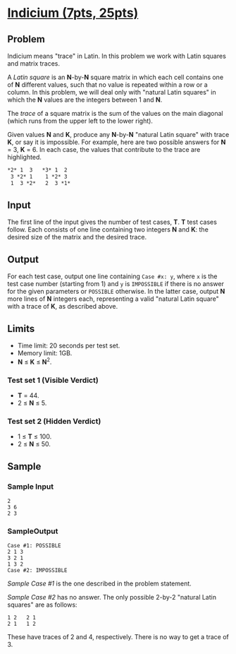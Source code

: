 # [Indicium (7pts, 25pts)](https://codingcompetitions.withgoogle.com/codejam/round/000000000019fd27/0000000000209aa0)

## Problem

Indicium means "trace" in Latin. In this problem we work with Latin squares and matrix traces.

A *Latin square* is an **N**-by-**N** square matrix in which each cell contains one of **N** different values, such that no value is repeated within a row or a column. In this problem, we will deal only with "natural Latin squares" in which the **N** values are the integers between 1 and **N**.

The *trace* of a square matrix is the sum of the values on the main diagonal (which runs from the upper left to the lower right).

Given values **N** and **K**, produce any **N**-by-**N** "natural Latin square" with trace **K**, or say it is impossible. For example, here are two possible answers for **N** = 3, **K** = 6. In each case, the values that contribute to the trace are highlighted.

```md
*2* 1  3   *3* 1  2
 3 *2* 1    1 *2* 3
 1  3 *2*   2  3 *1*
```

## Input

The first line of the input gives the number of test cases, **T**. **T** test cases follow. Each consists of one line containing two integers **N** and **K**: the desired size of the matrix and the desired trace.

## Output

For each test case, output one line containing `Case #x: y`, where `x` is the test case number (starting from 1) and `y` is `IMPOSSIBLE` if there is no answer for the given parameters or `POSSIBLE` otherwise. In the latter case, output **N** more lines of **N** integers each, representing a valid "natural Latin square" with a trace of **K**, as described above.

## Limits

* Time limit: 20 seconds per test set.
* Memory limit: 1GB.
* **N** ≤ **K** ≤ **N**<sup>2</sup>.

### Test set 1 (Visible Verdict)

* **T** = 44.
* 2 ≤ **N** ≤ 5.

### Test set 2 (Hidden Verdict)

* 1 ≤ **T** ≤ 100.
* 2 ≤ **N** ≤ 50.

## Sample

### Sample Input

```text
2
3 6
2 3
```

### SampleOutput

```text
Case #1: POSSIBLE
2 1 3
3 2 1
1 3 2
Case #2: IMPOSSIBLE
```
  
*Sample Case #1* is the one described in the problem statement.

*Sample Case #2* has no answer. The only possible 2-by-2 "natural Latin squares" are as follows:

```text
1 2   2 1
2 1   1 2
```

These have traces of 2 and 4, respectively. There is no way to get a trace of 3.
